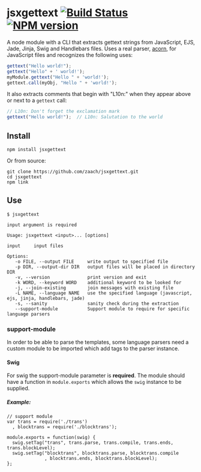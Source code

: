 # jsxgettext [![Build Status](https://travis-ci.org/zaach/jsxgettext.png)](https://travis-ci.org/zaach/jsxgettext) [![NPM version](https://badge.fury.io/js/jsxgettext.png)](http://badge.fury.io/js/jsxgettext)

A node module with a CLI that extracts gettext strings from JavaScript, EJS, Jade, Jinja, Swig and Handlebars files. Uses a real parser, [acorn](https://github.com/marijnh/acorn), for JavaScript files and recognizes the following uses:

```javascript
gettext("Hello world!");
gettext("Hello" + ' world!');
myModule.gettext("Hello " + 'world!');
gettext.call(myObj, "Hello " + 'world!');
```

It also extracts comments that begin with "L10n:" when they appear above or next to a `gettext` call:

```javascript
// L10n: Don't forget the exclamation mark
gettext("Hello world!");  // L10n: Salutation to the world  
```

## Install

    npm install jsxgettext

Or from source:

    git clone https://github.com/zaach/jsxgettext.git
    cd jsxgettext
    npm link

## Use

    $ jsxgettext

    input argument is required

    Usage: jsxgettext <input>... [options]

    input     input files

    Options:
       -o FILE, --output FILE     write output to specified file
       -p DIR, --output-dir DIR   output files will be placed in directory DIR
       -v, --version              print version and exit
       -k WORD, --keyword WORD    additional keyword to be looked for
       -j, --join-existing        join messages with existing file
       -L NAME, --language NAME   use the specified language (javascript, ejs, jinja, handlebars, jade)
       -s, --sanity               sanity check during the extraction
       --support-module           Support module to require for specific language parsers

### support-module
In order to be able to parse the templates, some language parsers need a custom
module to be imported which add tags to the parser instance.

#### Swig
For swig the support-module parameter is **required**. The module should have a function in
`module.exports` which allows the `swig` instance to be supplied.

##### Example:

```
// support module
var trans = require('./trans')
  , blocktrans = require('./blocktrans');

module.exports = function(swig) {
  swig.setTag("trans", trans.parse, trans.compile, trans.ends, trans.blockLevel);
  swig.setTag("blocktrans", blocktrans.parse, blocktrans.compile
              , blocktrans.ends, blocktrans.blockLevel);
};
```
